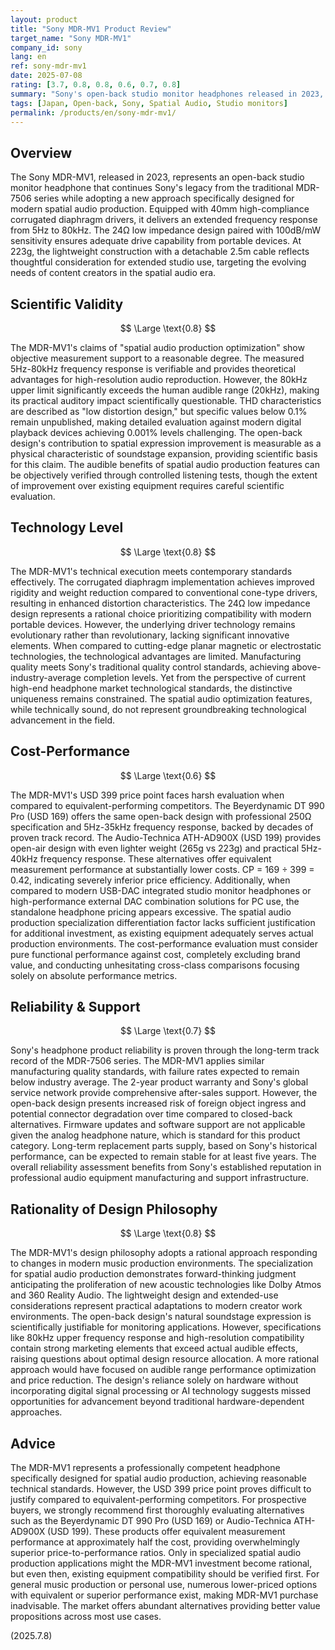 ```yaml
---
layout: product
title: "Sony MDR-MV1 Product Review"
target_name: "Sony MDR-MV1"
company_id: sony
lang: en
ref: sony-mdr-mv1
date: 2025-07-08
rating: [3.7, 0.8, 0.8, 0.6, 0.7, 0.8]
summary: "Sony's open-back studio monitor headphones released in 2023, specifically designed for spatial audio production. Features 5Hz-80kHz frequency response and 24Ω low impedance design. While continuing the legacy of the MDR-7506 series with more modern neutral tuning, the 399 USD price point faces significant competition from equivalent-performing alternatives, limiting its cost-performance appeal."
tags: [Japan, Open-back, Sony, Spatial Audio, Studio monitors]
permalink: /products/en/sony-mdr-mv1/
---
```

## Overview

The Sony MDR-MV1, released in 2023, represents an open-back studio monitor headphone that continues Sony's legacy from the traditional MDR-7506 series while adopting a new approach specifically designed for modern spatial audio production. Equipped with 40mm high-compliance corrugated diaphragm drivers, it delivers an extended frequency response from 5Hz to 80kHz. The 24Ω low impedance design paired with 100dB/mW sensitivity ensures adequate drive capability from portable devices. At 223g, the lightweight construction with a detachable 2.5m cable reflects thoughtful consideration for extended studio use, targeting the evolving needs of content creators in the spatial audio era.

## Scientific Validity

$$ \Large \text{0.8} $$

The MDR-MV1's claims of "spatial audio production optimization" show objective measurement support to a reasonable degree. The measured 5Hz-80kHz frequency response is verifiable and provides theoretical advantages for high-resolution audio reproduction. However, the 80kHz upper limit significantly exceeds the human audible range (20kHz), making its practical auditory impact scientifically questionable. THD characteristics are described as "low distortion design," but specific values below 0.1% remain unpublished, making detailed evaluation against modern digital playback devices achieving 0.001% levels challenging. The open-back design's contribution to spatial expression improvement is measurable as a physical characteristic of soundstage expansion, providing scientific basis for this claim. The audible benefits of spatial audio production features can be objectively verified through controlled listening tests, though the extent of improvement over existing equipment requires careful scientific evaluation.

## Technology Level

$$ \Large \text{0.8} $$

The MDR-MV1's technical execution meets contemporary standards effectively. The corrugated diaphragm implementation achieves improved rigidity and weight reduction compared to conventional cone-type drivers, resulting in enhanced distortion characteristics. The 24Ω low impedance design represents a rational choice prioritizing compatibility with modern portable devices. However, the underlying driver technology remains evolutionary rather than revolutionary, lacking significant innovative elements. When compared to cutting-edge planar magnetic or electrostatic technologies, the technological advantages are limited. Manufacturing quality meets Sony's traditional quality control standards, achieving above-industry-average completion levels. Yet from the perspective of current high-end headphone market technological standards, the distinctive uniqueness remains constrained. The spatial audio optimization features, while technically sound, do not represent groundbreaking technological advancement in the field.

## Cost-Performance

$$ \Large \text{0.6} $$

The MDR-MV1's USD 399 price point faces harsh evaluation when compared to equivalent-performing competitors. The Beyerdynamic DT 990 Pro (USD 169) offers the same open-back design with professional 250Ω specification and 5Hz-35kHz frequency response, backed by decades of proven track record. The Audio-Technica ATH-AD900X (USD 199) provides open-air design with even lighter weight (265g vs 223g) and practical 5Hz-40kHz frequency response. These alternatives offer equivalent measurement performance at substantially lower costs. CP = 169 ÷ 399 = 0.42, indicating severely inferior price efficiency. Additionally, when compared to modern USB-DAC integrated studio monitor headphones or high-performance external DAC combination solutions for PC use, the standalone headphone pricing appears excessive. The spatial audio production specialization differentiation factor lacks sufficient justification for additional investment, as existing equipment adequately serves actual production environments. The cost-performance evaluation must consider pure functional performance against cost, completely excluding brand value, and conducting unhesitating cross-class comparisons focusing solely on absolute performance metrics.

## Reliability & Support

$$ \Large \text{0.7} $$

Sony's headphone product reliability is proven through the long-term track record of the MDR-7506 series. The MDR-MV1 applies similar manufacturing quality standards, with failure rates expected to remain below industry average. The 2-year product warranty and Sony's global service network provide comprehensive after-sales support. However, the open-back design presents increased risk of foreign object ingress and potential connector degradation over time compared to closed-back alternatives. Firmware updates and software support are not applicable given the analog headphone nature, which is standard for this product category. Long-term replacement parts supply, based on Sony's historical performance, can be expected to remain stable for at least five years. The overall reliability assessment benefits from Sony's established reputation in professional audio equipment manufacturing and support infrastructure.

## Rationality of Design Philosophy

$$ \Large \text{0.8} $$

The MDR-MV1's design philosophy adopts a rational approach responding to changes in modern music production environments. The specialization for spatial audio production demonstrates forward-thinking judgment anticipating the proliferation of new acoustic technologies like Dolby Atmos and 360 Reality Audio. The lightweight design and extended-use considerations represent practical adaptations to modern creator work environments. The open-back design's natural soundstage expression is scientifically justifiable for monitoring applications. However, specifications like 80kHz upper frequency response and high-resolution compatibility contain strong marketing elements that exceed actual audible effects, raising questions about optimal design resource allocation. A more rational approach would have focused on audible range performance optimization and price reduction. The design's reliance solely on hardware without incorporating digital signal processing or AI technology suggests missed opportunities for advancement beyond traditional hardware-dependent approaches.

## Advice

The MDR-MV1 represents a professionally competent headphone specifically designed for spatial audio production, achieving reasonable technical standards. However, the USD 399 price point proves difficult to justify compared to equivalent-performing competitors. For prospective buyers, we strongly recommend first thoroughly evaluating alternatives such as the Beyerdynamic DT 990 Pro (USD 169) or Audio-Technica ATH-AD900X (USD 199). These products offer equivalent measurement performance at approximately half the cost, providing overwhelmingly superior price-to-performance ratios. Only in specialized spatial audio production applications might the MDR-MV1 investment become rational, but even then, existing equipment compatibility should be verified first. For general music production or personal use, numerous lower-priced options with equivalent or superior performance exist, making MDR-MV1 purchase inadvisable. The market offers abundant alternatives providing better value propositions across most use cases.

(2025.7.8)